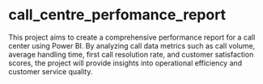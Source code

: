 # call_centre_perfomance_report
This project aims to create a comprehensive performance report for a call center using Power BI. By analyzing call data metrics such as call volume, average handling time, first call resolution rate, and customer satisfaction scores, the project will provide insights into operational efficiency and customer service quality.
